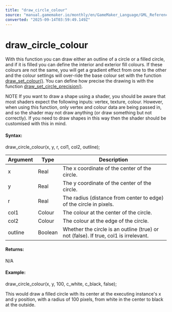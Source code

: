 ```yaml
---
title: "draw_circle_colour"
source: "manual.gamemaker.io/monthly/en/GameMaker_Language/GML_Reference/Drawing/Basic_Forms/draw_circle_colour.htm"
converted: "2025-09-14T03:59:49.149Z"
---
```


# draw\_circle\_colour

With this function you can draw either an outline of a circle or a filled circle, and if it is filled you can define the interior and exterior fill colours. If these colours are not the same, you will get a gradient effect from one to the other and the colour settings will over-ride the base colour set with the function [draw\_set\_colour()](../Colour_And_Alpha/draw_set_colour.md). You can define how precise the drawing is with the function [draw\_set\_circle\_precision()](../../../../../../../GameMaker_Language/GML_Reference/Drawing/Basic_Forms/draw_set_circle_precision.md).

NOTE If you want to draw a shape using a shader, you should be aware that most shaders expect the following inputs: vertex, texture, colour. However, when using this function, only vertex and colour data are being passed in, and so the shader may not draw anything (or draw something but not correctly). If you need to draw shapes in this way then the shader should be customised with this in mind.

#### Syntax:

draw\_circle\_colour(x, y, r, col1, col2, outline);

| Argument | Type | Description |
| --- | --- | --- |
| x | Real | The x coordinate of the center of the circle. |
| y | Real | The y coordinate of the center of the circle. |
| r | Real | The radius (distance from center to edge) of the circle in pixels. |
| col1 | Colour | The colour at the center of the circle. |
| col2 | Colour | The colour at the edge of the circle. |
| outline | Boolean | Whether the circle is an outline (true) or not (false). If true, col1 is irrelevant. |

#### Returns:

N/A

#### Example:

draw\_circle\_colour(x, y, 100, c\_white, c\_black, false);

This would draw a filled circle with its center at the executing instance's x and y position, with a radius of 100 pixels, from white in the center to black at the outside.